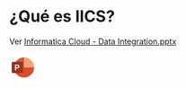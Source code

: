 # ¿Qué es IICS?

Ver [Informatica Cloud - Data Integration.pptx](Informatica%20Cloud%20-%20Data%20Integration.pptx)

![enter image description here](images/img_icon_ppt.png)
